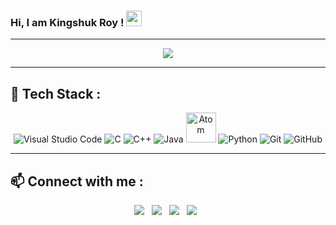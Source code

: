### Hi, I am Kingshuk Roy ! <img src="https://raw.githubusercontent.com/MartinHeinz/MartinHeinz/master/wave.gif" width="25px">

---
<div align=center>
  
<img src="https://media1.giphy.com/media/RbDKaczqWovIugyJmW/giphy.gif?cid=ecf05e479payps8c8spoxbwaw2hq2xq1h7kq4mnkmvrdqr1q&rid=giphy.gif&ct=g">
</div>


<!--<div align=center>
## ⚡ GitHub Stats :
[![Top Langs](https://github-readme-stats.vercel.app/api/top-langs/?username=Whitedevilfury&theme=radical&layout=compact&show_icons=true)](https://github.com/Whitedevilfury)&nbsp;
[![Kingshuk Roy's GitHub stats](https://github-readme-stats.vercel.app/api?username=Whitedevilfury&show_icons=true&theme=gruvbox&hide_border=true)](https://github.com/Whitedevilfury)
</div>-->

---

## 🧰 Tech Stack : 
<div align=center>  

<img src="https://img.icons8.com/color/48/000000/visual-studio-code-2019.png" title="Visual Studio Code" >
<img src="https://img.icons8.com/color/50/000000/c-programming.png" title="C" >
<img src="https://img.icons8.com/color/48/000000/c-plus-plus-logo.png" title="C++" >
<img src="https://img.icons8.com/color/48/000000/java.png" title="Java" >
<img src="https://upload.wikimedia.org/wikipedia/commons/e/e2/Atom_1.0_icon.png" title="Atom" height=48 width=48 >
<img src="https://img.icons8.com/color/48/000000/python.png" title="Python" >
<img src="https://img.icons8.com/color/48/000000/git.png" title="Git" >
<img src="https://img.icons8.com/color/48/000000/github.png" title="GitHub" >


  
 

  
  
<!--<img src="https://img.icons8.com/color/48/000000/linux.png" title="Linux" >
<img src="https://i.pinimg.com/originals/a5/5c/95/a55c95d456f53c3961f50aa94d2a93c0.png" title="Sublime Text" height=46 width=46>
<img src="https://img.icons8.com/fluent/2x/swift.png" title="Swift" height=52 width=51>
<img src="https://img.icons8.com/color/48/000000/notepad++.png" title="Notepad++" >
<img src="https://img.icons8.com/color/48/000000/bootstrap.png" title="Bootstrap" >
<img src="https://img.icons8.com/windows/2x/26e07f/django.png" title="Django" height=46 width=46 >
<img src="https://img.icons8.com/color/2x/c-sharp-logo-2.png" title="C#" height=46 width=46 > 
<img src="https://raw.githubusercontent.com/github/explore/80688e429a7d4ef2fca1e82350fe8e3517d3494d/topics/html/html.png" title="HTML" height=50 width=55>
<img src="https://raw.githubusercontent.com/github/explore/80688e429a7d4ef2fca1e82350fe8e3517d3494d/topics/css/css.png" title="CSS" height=50 width=55>

<img src="https://img.icons8.com/color/2x/kotlin.png" title="Kotlin" height=46 width=45>
<img src="https://img.icons8.com/color/48/000000/javascript.png" title="JavaScript" >
<img src="https://img.icons8.com/color/48/000000/mongodb.png" title="MongoDB" > -->
</div>

---

## 📫 Connect with me :
<div align=center>

<a href="https://twitter.com/Kingshu26924326" alt="Kingshuk Roy | Twitter"><img src="https://img.icons8.com/color/48/000000/twitter--v1.png" ></a> &nbsp;
<a href="https://www.instagram.com/kingshuk_darkgod/" alt="Kingshuk Roy | Instagram"><img src="https://img.icons8.com/fluent/48/000000/instagram-new.png" ></a> &nbsp;
<a href="https://www.linkedin.com/in/kingshuk-roy-2001/" alt="Kingshuk Roy | LinkedIn"><img src="https://img.icons8.com/fluent/48/000000/linkedin.png" ></a> &nbsp;
<a href="https://www.facebook.com/kingshuk.roy.7549/" alt="Kingshuk Roy | Facebook"><img src="https://img.icons8.com/fluent/48/000000/facebook-new.png" ></a> &nbsp;
</div>
  


  



